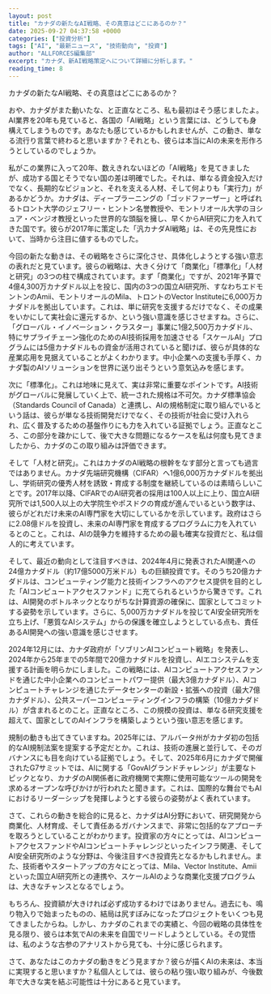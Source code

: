 ```yaml
---
layout: post
title: "カナダの新たなAI戦略、その真意はどこにあるのか？"
date: 2025-09-27 04:37:58 +0000
categories: ["投資分析"]
tags: ["AI", "最新ニュース", "技術動向", "投資"]
author: "ALLFORCES編集部"
excerpt: "カナダ、新AI戦略策定へについて詳細に分析します。"
reading_time: 8
---
```


カナダの新たなAI戦略、その真意はどこにあるのか？

おや、カナダがまた動いたな、と正直なところ、私も最初はそう感じましたよ。AI業界を20年も見ていると、各国の「AI戦略」という言葉には、どうしても身構えてしまうものです。あなたも感じているかもしれませんが、この動き、単なる流行り言葉で終わると思いますか？それとも、彼らは本当にAIの未来を形作ろうとしているのでしょうか。

私がこの業界に入って20年、数えきれないほどの「AI戦略」を見てきましたが、成功する国とそうでない国の差は明確でした。それは、単なる資金投入だけでなく、長期的なビジョンと、それを支える人材、そして何よりも「実行力」があるかどうか。カナダは、ディープラーニングの「ゴッドファーザー」と呼ばれるトロント大学のジェフリー・ヒントン名誉教授や、モントリオール大学のヨシュア・ベンジオ教授といった世界的な頭脳を擁し、早くからAI研究に力を入れてきた国です。彼らが2017年に策定した「汎カナダAI戦略」は、その先見性において、当時から注目に値するものでした。

今回の新たな動きは、その戦略をさらに深化させ、具体化しようとする強い意志の表れだと見ています。彼らの戦略は、大きく分けて「商業化」「標準化」「人材と研究」の3つの柱で構成されています。まず「商業化」ですが、2021年予算で4億4,300万カナダドル以上を投じ、国内の3つの国立AI研究所、すなわちエドモントンのAmii、モントリオールのMila、トロントのVector Instituteに6,000万カナダドルを拠出しています。これは、単に研究を支援するだけでなく、その成果をいかにして実社会に還元するか、という強い意識を感じさせますね。さらに、「グローバル・イノベーション・クラスター」事業に1億2,500万カナダドル、特にサプライチェーン強化のためのAI技術採用を加速させる「スケールAI」プログラムには5億カナダドルもの資金が活用されていると聞けば、彼らが具体的な産業応用を見据えていることがよくわかります。中小企業への支援も手厚く、カナダ製のAIソリューションを世界に送り出そうという意気込みを感じます。

次に「標準化」。これは地味に見えて、実は非常に重要なポイントです。AI技術がグローバルに発展していく上で、統一された規格は不可欠。カナダ標準協会（Standards Council of Canada）と連携し、AIの規格制定に取り組んでいるという話は、彼らが単なる技術開発だけでなく、その技術が社会に受け入れられ、広く普及するための基盤作りにも力を入れている証拠でしょう。正直なところ、この部分を疎かにして、後で大きな問題になるケースを私は何度も見てきましたから、カナダのこの取り組みは評価できます。

そして「人材と研究」。これはカナダのAI戦略の根幹をなす部分と言っても過言ではありません。カナダ先端研究機構（CIFAR）へ1億6,000万カナダドルを拠出し、学術研究の優秀人材を誘致・育成する制度を継続しているのは素晴らしいことです。2017年以降、CIFARでのAI研究者の採用は100人以上に上り、国立AI研究所では1,500人以上の大学院生やポスドクの育成が進んでいるという数字は、彼らがどれだけ未来のAI専門家を大切にしているかを示しています。政府はさらに2.08億ドルを投資し、未来のAI専門家を育成するプログラムに力を入れているとのこと。これは、AIの競争力を維持するための最も確実な投資だと、私は個人的に考えています。

そして、最近の動向として注目すべきは、2024年4月に発表されたAI関連への24億カナダドル（約17億5000万米ドル）もの巨額投資です。そのうち20億カナダドルは、コンピューティング能力と技術インフラへのアクセス提供を目的とした「AIコンピュートアクセスファンド」に充てられるというから驚きです。これは、AI開発のボトルネックとなりがちな計算資源の確保に、国家としてコミットする姿勢を示しています。さらに、5,000万カナダドルを投じてAI安全研究所を立ち上げ、「悪質なAIシステム」からの保護を確立しようとしている点も、責任あるAI開発への強い意識を感じさせます。

2024年12月には、カナダ政府が「ソブリンAIコンピュート戦略」を発表し、2024年から25年までの5年間で20億カナダドルを投資し、AIエコシステムを支援する計画を明らかにしました。この戦略には、AIコンピュートアクセスファンドを通じた中小企業へのコンピュートパワー提供（最大3億カナダドル）、AIコンピュートチャレンジを通じたデータセンターの新設・拡張への投資（最大7億カナダドル）、公共スーパーコンピューティングインフラの構築（10億カナダドル）が含まれるとのこと。正直なところ、この規模の投資は、単なる研究支援を超えて、国家としてのAIインフラを構築しようという強い意志を感じます。

規制の動きも出てきていますね。2025年には、アルバータ州がカナダ初の包括的なAI規制法案を提案する予定だとか。これは、技術の進展と並行して、そのガバナンスにも目を向けている証拠でしょう。そして、2025年6月にカナダで開催されたG7サミットでは、AIに関する「GovAIグランドチャレンジ」が主要なトピックとなり、カナダのAI関係者に政府機関で実際に使用可能なツールの開発を求めるオープンな呼びかけが行われたと聞きます。これは、国際的な舞台でもAIにおけるリーダーシップを発揮しようとする彼らの姿勢がよく表れています。

さて、これらの動きを総合的に見ると、カナダはAI分野において、研究開発から商業化、人材育成、そして責任あるガバナンスまで、非常に包括的なアプローチを取ろうとしていることがわかります。投資家の方々にとっては、AIコンピュートアクセスファンドやAIコンピュートチャレンジといったインフラ関連、そしてAI安全研究所のような分野は、今後注目すべき投資先となるかもしれません。また、技術者やスタートアップの方々にとっては、Mila、Vector Institute、Amiiといった国立AI研究所との連携や、スケールAIのような商業化支援プログラムは、大きなチャンスとなるでしょう。

もちろん、投資額が大きければ必ず成功するわけではありません。過去にも、鳴り物入りで始まったものの、結局は尻すぼみになったプロジェクトをいくつも見てきましたからね。しかし、カナダのこれまでの実績と、今回の戦略の具体性を見る限り、彼らは本気でAIの未来を自国でリードしようとしている。その覚悟は、私のような古参のアナリストから見ても、十分に感じられます。

さて、あなたはこのカナダの動きをどう見ますか？彼らが描くAIの未来は、本当に実現すると思いますか？私個人としては、彼らの粘り強い取り組みが、今後数年で大きな実を結ぶ可能性は十分にあると見ています。

